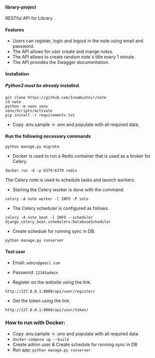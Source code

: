 #### library-project

RESTful API for Library .

 #### Features
* Users can register, login and logout in the note using email and password.
* The API allows  for user create and mange notes.
* The API allows to create random note`s title every 1 minute.
* The API provides the Swagger documentation.


#### Installation
##### Python3 must be already installed.
```
git clone https://github.com/InnaKushnir/note
cd note
python -m venv venv
venv/Scripts/activate
pip install -r requirements.txt
```
* Copy .env.sample -> .env and populate with all required data.

#### Run the following necessary commands
```
python manage.py migrate
```

* Docker is used to run a Redis container that is used as a broker for Celery.
```
docker run -d -p 6379:6379 redis
```
The Celery note is used to schedule tasks and launch workers.
* Starting the Celery worker is done with the command.
```
celery -A note worker -l INFO -P solo
```
* The Celery scheduler is configured as follows.
```
celery -A note beat -l INFO --scheduler django_celery_beat.schedulers:DatabaseScheduler
```
* Create schedule for running sync in DB.
```
python manage.py runserver
```
#### Test user

* Email: `admin@gmail.com`
* Password: `12345admin`

* Register on the website using the link.

`http://127.0.0.1:8000/api/user/register/`

* Get the token using the link. 

`http://127.0.0.1:8000/api/user/token/`



### How to run with Docker:

- Copy .env.sample -> .env and populate with all required data
- `docker-compose up --build`
- Create admin user & Create schedule for running sync in DB
- Run app: `python manage.py runserver`
